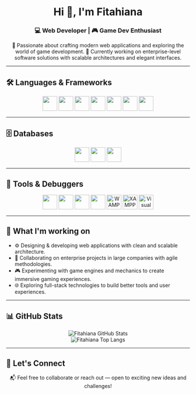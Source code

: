 <h1 align="center">Hi 👋, I'm Fitahiana</h1>
<h3 align="center">💻 Web Developer | 🎮 Game Dev Enthusiast</h3>

<p align="center">
🚀 Passionate about crafting modern web applications and exploring the world of game development.  
🏢 Currently working on enterprise-level software solutions with scalable architectures and elegant interfaces.
</p>

---

## 🛠️ Languages & Frameworks

<p align="center">
  <img src="https://cdn.jsdelivr.net/gh/devicons/devicon/icons/java/java-original.svg" height="40" />
  <img src="https://cdn.jsdelivr.net/gh/devicons/devicon/icons/typescript/typescript-original.svg" height="40"/>
  <img src="https://cdn.jsdelivr.net/gh/devicons/devicon/icons/javascript/javascript-original.svg" height="40"/>
  <img src="https://cdn.jsdelivr.net/gh/devicons/devicon/icons/react/react-original.svg" height="40"/>
  <img src="https://cdn.jsdelivr.net/gh/devicons/devicon/icons/angularjs/angularjs-original.svg" height="40"/>
  <img src="https://cdn.jsdelivr.net/gh/devicons/devicon/icons/spring/spring-original.svg" height="40"/>
  <img src="https://cdn.jsdelivr.net/gh/devicons/devicon/icons/python/python-original.svg" height="40"/>
</p>

---

## 🗄️ Databases

<p align="center">
  <img src="https://cdn.jsdelivr.net/gh/devicons/devicon/icons/postgresql/postgresql-original.svg" height="40" />
  <img src="https://cdn.jsdelivr.net/gh/devicons/devicon/icons/mysql/mysql-original.svg" height="40"/>
  <img src="https://cdn.jsdelivr.net/gh/devicons/devicon/icons/sqlite/sqlite-original.svg" height="40"/>
</p>

---

## 🧰 Tools & Debuggers

<p align="center">
  <img src="https://cdn.jsdelivr.net/gh/devicons/devicon/icons/github/github-original.svg" height="40"/>
  <img src="https://cdn.jsdelivr.net/gh/devicons/devicon/icons/git/git-original.svg" height="40"/>
  <img src="https://cdn.jsdelivr.net/gh/devicons/devicon/icons/vscode/vscode-original.svg" height="40"/>
  <img src="https://cdn.jsdelivr.net/gh/devicons/devicon/icons/netbeans/netbeans-original.svg" height="40"/>
  <img src="https://img.icons8.com/fluency/48/wampserver.png" height="40" alt="WAMP" />
  <img src="https://img.icons8.com/color/48/xampp.png" height="40" alt="XAMPP" />
  <img src="https://img.icons8.com/color/48/visual-studio.png" height="40" alt="Visual Studio" />
</p>

---

## 💼 What I'm working on

- ⚙️ Designing & developing web applications with clean and scalable architecture.
- 🧠 Collaborating on enterprise projects in large companies with agile methodologies.
- 🎮 Experimenting with game engines and mechanics to create immersive gaming experiences.
- 🌐 Exploring full-stack technologies to build better tools and user experiences.

---

## 📊 GitHub Stats

<p align="center">
  <img src="https://github-readme-stats.vercel.app/api?username=Fitahiana&show_icons=true&theme=tokyonight&hide=prs" alt="Fitahiana GitHub Stats" />
  <br>
  <img src="https://github-readme-stats.vercel.app/api/top-langs/?username=Fitahiana&layout=compact&theme=tokyonight" alt="Fitahiana Top Langs" />
</p>

---

## 🔗 Let's Connect

<p align="center">
📬 Feel free to collaborate or reach out — open to exciting new ideas and challenges!
</p>
